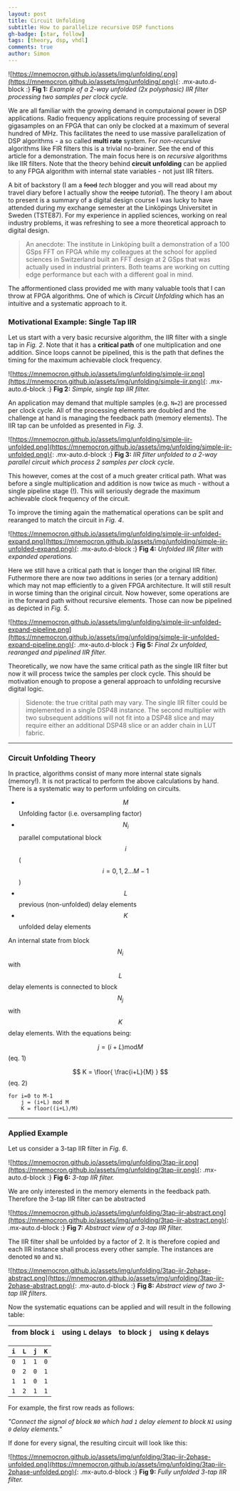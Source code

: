 ```yaml
---
layout: post
title: Circuit Unfolding
subtitle: How to parallelize recursive DSP functions
gh-badge: [star, follow]
tags: [theory, dsp, vhdl]
comments: true
author: Simon
---
```


![https://mnemocron.github.io/assets/img/unfolding/.png](https://mnemocron.github.io/assets/img/unfolding/.png){: .mx-auto.d-block :}
**Fig 1:** _Example of a 2-way unfolded (2x polyphasic) IIR filter processing two samples per clock cycle._

We are all familiar with the growing demand in computaional power in DSP applications. Radio frequency applications require processing of several gigasamples on an FPGA that can only be clocked at a maximum of several hundred of MHz.
This facilitates the need to use massive parallelization of DSP algorithms - a so called **multi rate** system. 
For _non-recursive_ algorithms like FIR filters this is a trivial no-brainer. See the end of this article for a demonstration.
The main focus here is on _recursive_ algorithms like IIR filters. 
Note that the theory behind **circuit unfolding** can be applied to any FPGA algorithm with internal state variables - not just IIR filters.

A bit of backstory (I am a ~~food~~ _tech_ blogger and you will read about my travel diary before I actually show the ~~recipe~~ _tutorial_).
The theory I am about to present is a summary of a digital design course I was lucky to have attended during my exchange semester at the Linköpings Universitet in Sweden (TSTE87).
For my experience in applied sciences, working on real industry problems, it was refreshing to see a more theoretical approach to digital design.

> An anecdote: The institute in Linköping built a demonstration of a 100 GSps FFT on FPGA while my colleagues at the school for applied sciences in Switzerland built an FFT design at 2 GSps that was actually used in industrial printers. 
Both teams are working on cutting edge performance but each with a different goal in mind.

The afformentioned class provided me with many valuable tools that I can throw at FPGA algorithms.
One of which is _Circuit Unfolding_ which has an intuitive and a systematic approach to it.

### Motivational Example: Single Tap IIR

Let us start with a very basic recursive algorithm, the IIR filter with a single tap in _Fig. 2_.
Note that it has a **critical path** of one multiplication and one addition. Since loops cannot be pipelined, this is the path that defines the timing for the maximum achievable clock frequency.

![https://mnemocron.github.io/assets/img/unfolding/simple-iir.png](https://mnemocron.github.io/assets/img/unfolding/simple-iir.png){: .mx-auto.d-block :}
**Fig 2:** _Simple, single tap IIR filter._

An application may demand that multiple samples (e.g. `N=2`) are processed per clock cycle.
All of the processing elements are doubled and the challenge at hand is managing the feedback path (memory elements).
The IIR tap can be unfolded as presented in _Fig. 3_. 

![https://mnemocron.github.io/assets/img/unfolding/simple-iir-unfolded.png](https://mnemocron.github.io/assets/img/unfolding/simple-iir-unfolded.png){: .mx-auto.d-block :}
**Fig 3:** _IIR filter unfolded to a 2-way parallel circuit which process 2 samples per clock cycle._

This however, comes at the cost of a much greater critical path.
What was before a single multiplication and addition is now twice as much - without a single pipeline stage (!). 
This will seriously degrade the maximum achievable clock frequency of the circuit.

To improve the timing again the mathematical operations can be split and rearanged to match the circuit in _Fig. 4_.

![https://mnemocron.github.io/assets/img/unfolding/simple-iir-unfolded-expand.png](https://mnemocron.github.io/assets/img/unfolding/simple-iir-unfolded-expand.png){: .mx-auto.d-block :}
**Fig 4:** _Unfolded IIR filter with expanded operations._

Here we still have a critical path that is longer than the original IIR filter. Futhermore there are now two additions in series (or a ternary addition) which may not map efficiently to a given FPGA architecture.
It will still result in worse timing than the original circuit.
Now however, some operations are in the forward path without recursive elements. Those can now be pipelined as depicted in _Fig. 5_.

![https://mnemocron.github.io/assets/img/unfolding/simple-iir-unfolded-expand-pipeline.png](https://mnemocron.github.io/assets/img/unfolding/simple-iir-unfolded-expand-pipeline.png){: .mx-auto.d-block :}
**Fig 5:** _Final 2x unfolded, rearanged and pipelined IIR filter._

Theoretically, we now have the same critical path as the single IIR filter but now it will process twice the samples per clock cycle.
This should be motivation enough to propose a general approach to unfolding recursive digital logic.

> Sidenote: the true critital path may vary. The single IIR filter could be implemented in a single DSP48 instance. The second multiplier with two subsequent additions will not fit into a DSP48 slice and may require either an additional DSP48 slice or an adder chain in LUT fabric. 

---

### Circuit Unfolding Theory

In practice, algorithms consist of many more internal state signals (memory!). 
It is not practical to perform the above calculations by hand.
There is a systematic way to perform unfolding on circuits.

- $$M$$ Unfolding factor (i.e. oversampling factor)
- $$N_i$$ parallel computational block $$i$$ ($$i={0,1,2...M-1}$$)
- $$L$$ previous (non-unfolded) delay elements
- $$K$$ unfolded delay elements

An internal state from block $$N_i$$ with $$L$$ delay elements is connected to block $$N_j$$ with $$K$$ delay elements.
With the equations being:

$$ j=(i+L) \mathrm{mod} M $$ (eq. 1)

$$ K = \floor{ \frac{i+L}{M} } $$ (eq. 2)

```
for i=0 to M-1
	j = (i+L) mod M
	K = floor((i+L)/M)
```

--- 

### Applied Example

Let us consider a 3-tap IIR filter in _Fig. 6_.

![https://mnemocron.github.io/assets/img/unfolding/3tap-iir.png](https://mnemocron.github.io/assets/img/unfolding/3tap-iir.png){: .mx-auto.d-block :}
**Fig 6:** _3-tap IIR filter._

We are only interested in the memory elements in the feedback path.
Therefore the 3-tap IIR filter can be abstracted

![https://mnemocron.github.io/assets/img/unfolding/3tap-iir-abstract.png](https://mnemocron.github.io/assets/img/unfolding/3tap-iir-abstract.png){: .mx-auto.d-block :}
**Fig 7:** _Abstract view of a 3-tap IIR filter._

The IIR filter shall be unfolded by a factor of 2.
It is therefore copied and each IIR instance shall process every other sample.
The instances are denoted `N0` and `N1`.

![https://mnemocron.github.io/assets/img/unfolding/3tap-iir-2phase-abstract.png](https://mnemocron.github.io/assets/img/unfolding/3tap-iir-2phase-abstract.png){: .mx-auto.d-block :}
**Fig 8:** _Abstract view of two 3-tap IIR filters._

Now the systematic equations can be applied and will result in the following table:

| from block `i` | using `L` delays | to block `j` | using `K` delays |
|:----|:----|:----|:----|

| `i` | `L` | `j` | `K` |
|:----|:----|:----|:----|
| `0` | `1` | `1` | `0` |
| `0` | `2` | `0` | `1` |
| `1` | `1` | `0` | `1` |
| `1` | `2` | `1` | `1` |

For example, the first row reads as follows:

_"Connect the signal of block `N0` which had `1` delay element to block `N1` using `0` delay elements."_

If done for every signal, the resulting circuit will look like this:

![https://mnemocron.github.io/assets/img/unfolding/3tap-iir-2phase-unfolded.png](https://mnemocron.github.io/assets/img/unfolding/3tap-iir-2phase-unfolded.png){: .mx-auto.d-block :}
**Fig 9:** _Fully unfolded 3-tap IIR filter._







